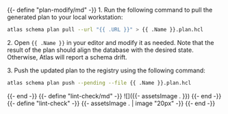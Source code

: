 {{- define "plan-modify/md" -}}
1\. Run the following command to pull the generated plan to your local workstation:
```bash
atlas schema plan pull --url "{{ .URL }}" > {{ .Name }}.plan.hcl
```

2\. Open `{{ .Name }}` in your editor and modify it as needed. Note that the result of the plan should align
the database with the desired state. Otherwise, Atlas will report a schema drift.

3\. Push the updated plan to the registry using the following command:
```bash
atlas schema plan push --pending --file {{ .Name }}.plan.hcl
```
{{- end -}}
{{- define "lint-check/md" -}}
![]({{- assetsImage . }})
{{- end -}}
{{- define "lint-check" -}}
{{- assetsImage . | image "20px" -}}
{{- end -}}
